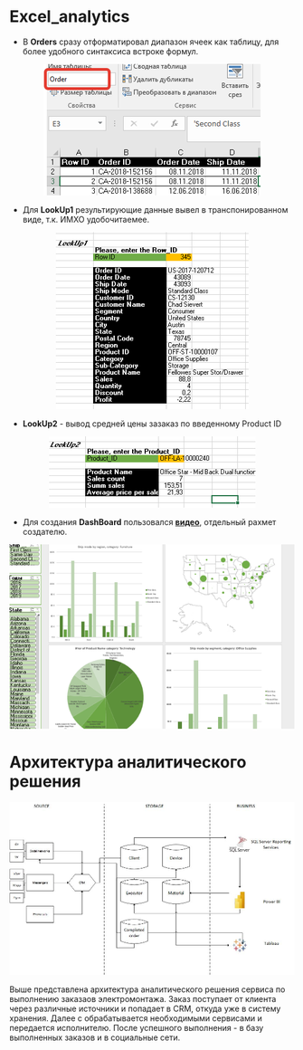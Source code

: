 # Excel_analytics

- В **Orders** сразу отформатировал диапазон ячеек как таблицу, для более удобного синтаксиса встроке формул.
<p align="center">
    <img src="https://github.com/gyllub/DE-101/blob/main/Module01/img/1.png">
</p>

- Для **LookUp1** результирующие данные вывел в транспонированном виде, т.к. ИМХО удобочитаемее.

<p align="center">
    <img src="https://github.com/gyllub/DE-101/blob/main/Module01/img/2.png">
</p>


- **LookUp2** - вывод средней цены зазаказ по введенному Product ID
<p align="center">
    <img src="https://github.com/gyllub/DE-101/blob/main/Module01/img/3.png">
</p>


- Для создания **DashBoard** пользовался [**видео**](https://www.youtube.com/watch?v=j2YIAEmRpQs&ab_channel=%D0%91%D0%B8%D0%BB%D1%8F%D0%BB%D0%A5%D0%B0%D1%81%D0%B5%D0%BD%D0%BE%D0%B2%E2%80%93Excel%2CVBA%26More), отдельный рахмет создателю.
<p align="center">
    <img src="https://github.com/gyllub/DE-101/blob/main/Module01/img/4.png">
</p>


# Архитектура аналитического решения
<p align="center">
    <img src="https://github.com/gyllub/DE-101/blob/main/Module01/%D0%90%D1%80%D1%85%D0%B8%D1%82%D0%B5%D0%BA%D1%82%D1%83%D1%80%D0%B0.jpg">
</p>



Выше представлена архитектура аналитического решения сервиса по выполнению заказаов электромонтажа.
Заказ поступает от клиента через различные источники и попадает в CRM, откуда уже в систему хранения. Далее с обрабатывается необходимыми сервисами и передается исполнителю. После успешного выполнения - в базу выполненных заказов и в социальные сети.